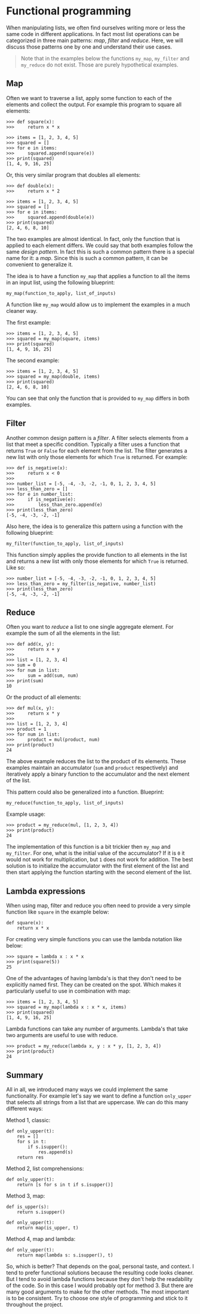 # Functional programming

When manipulating lists, we often find ourselves writing more or less the same code in different applications. In fact most list operations can be categorized in three main patterns: *map*, *filter* and *reduce*. Here, we will discuss those patterns one by one and understand their use cases.

> Note that in the examples below the functions `my_map`, `my_filter` and `my_reduce` do not exist. Those are purely hypothetical examples.

## Map

Often we want to traverse a list, apply some function to each of the elements and collect the output. For example this program to square all elements:

    >>> def square(x):
    >>>     return x * x

    >>> items = [1, 2, 3, 4, 5]
    >>> squared = []
    >>> for e in items:
    >>>     squared.append(square(e))
    >>> print(squared)
    [1, 4, 9, 16, 25]


Or, this very similar program that doubles all elements:

    >>> def double(x):
    >>>     return x * 2

    >>> items = [1, 2, 3, 4, 5]
    >>> squared = []
    >>> for e in items:
    >>>     squared.append(double(e))
    >>> print(squared)
    [2, 4, 6, 8, 10]

The two examples are almost identical. In fact, only the function that is applied to each element differs. We could say that both examples follow the same *design pattern*. In fact this is such a common pattern there is a special name for it: a *map*. Since this is such a common pattern, it can be convenient to generalize it.

The idea is to have a function `my_map` that applies a function to all the items in an input list, using the following blueprint:

    my_map(function_to_apply, list_of_inputs)


A function like `my_map` would allow us to implement the examples in a much cleaner way.

The first example:

    >>> items = [1, 2, 3, 4, 5]
    >>> squared = my_map(square, items)
    >>> print(squared)
    [1, 4, 9, 16, 25]

The second example:

    >>> items = [1, 2, 3, 4, 5]
    >>> squared = my_map(double, items)
    >>> print(squared)
    [2, 4, 6, 8, 10]

You can see that only the function that is provided to `my_map` differs in both examples.

## Filter

Another common design pattern is a *filter*. A filter selects elements from a list that meet a specific condition. Typically a filter uses a function that returns `True` or `False` for each element from the list. The filter generates a new list with only those elements for which `True` is returned. For example:

    >>> def is_negative(x):
    >>>     return x < 0
    >>>     
    >>> number_list = [-5, -4, -3, -2, -1, 0, 1, 2, 3, 4, 5]
    >>> less_than_zero = []
    >>> for e in number_list:
    >>>     if is_negative(e):
    >>>         less_than_zero.append(e)
    >>> print(less_than_zero)
    [-5, -4, -3, -2, -1]

Also here, the idea is to generalize this pattern using a function with the following blueprint:

    my_filter(function_to_apply, list_of_inputs)

This function simply applies the provide function to all elements in the list and returns a new list with only those elements for which `True` is returned. Like so:

    >>> number_list = [-5, -4, -3, -2, -1, 0, 1, 2, 3, 4, 5]
    >>> less_than_zero = my_filter(is_negative, number_list)
    >>> print(less_than_zero)
    [-5, -4, -3, -2, -1]

## Reduce

Often you want to *reduce* a list to one single aggregate element. For example the sum of all the elements in the list:

    >>> def add(x, y):
    >>>     return x + y
    >>>     
    >>> list = [1, 2, 3, 4]
    >>> sum = 0
    >>> for num in list:
    >>>     sum = add(sum, num)
    >>> print(sum)
    10

Or the product of all elements:  

    >>> def mul(x, y):
    >>>     return x * y
    >>>
    >>> list = [1, 2, 3, 4]
    >>> product = 1
    >>> for num in list:
    >>>     product = mul(product, num)
    >>> print(product)
    24

The above example reduces the list to the product of its elements. These examples maintain an accumulator (`sum` and `product` respectively) and iteratively apply a binary function to the accumulator and the next element of the list.

This pattern could also be generalized into a function. Blueprint:

    my_reduce(function_to_apply, list_of_inputs)

Example usage:

    >>> product = my_reduce(mul, [1, 2, 3, 4])
    >>> print(product)
    24

The implementation of this function is a bit trickier then `my_map` and `my_filter`. For one, what is the initial value of the accumulator? If it is `0` it would not work for multiplication, but `1` does not work for addition. The best solution is to initialize the accumulator with the first element of the list and then start applying the function starting with the second element of the list.

## Lambda expressions

When using map, filter and reduce you often need to provide a very simple function like `square` in the example below:

    def square(x):
        return x * x

For creating very simple functions you can use the lambda notation like below:

    >>> square = lambda x : x * x
    >>> print(square(5))
    25

One of the advantages of  having lambda's is that they don't need to be explicitly named first. They can be created on the spot. Which makes it particularly useful to use in combination with map:

    >>> items = [1, 2, 3, 4, 5]
    >>> squared = my_map(lambda x : x * x, items)
    >>> print(squared)
    [1, 4, 9, 16, 25]

Lambda functions can take any number of arguments. Lambda's that take two arguments are useful to use with reduce.

    >>> product = my_reduce(lambda x, y : x * y, [1, 2, 3, 4])
    >>> print(product)
    24

## Summary

All in all, we introduced many ways we could implement the same functionality. For example let's say we want to define a function `only_upper` that selects all strings from a list that are uppercase. We can do this many different ways:

Method 1, classic:

    def only_upper(t):
        res = []
        for s in t:
            if s.isupper():
                res.append(s)
        return res

Method 2, list comprehensions:

    def only_upper(t):
        return [s for s in t if s.isupper()]

Method 3, map:

    def is_upper(s):
        return s.isupper()

    def only_upper(t):
        return map(is_upper, t)

Method 4, map and lambda:

    def only_upper(t):
        return map(lambda s: s.isupper(), t)

So, which is better? That depends on the goal, personal taste, and context. I tend to prefer functional solutions because the resulting code looks cleaner. But I tend to avoid lambda functions because they don't help the readability of the code. So in this case I would probably opt for method 3. But there are many good arguments to make for the other methods. The most important is to be consistent. Try to choose one style of programming and stick to it throughout the project.
